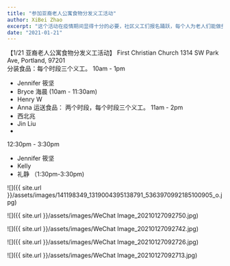 ```yaml
---
title: "参加亚裔老人公寓食物分发义工活动"
author: XiBei Zhao
excerpt: "这个活动在疫情期间显得十分的必要，社区义工们报名踊跃，每个人为老人们能做些事情而感到十分的高兴。这项活动的组织者是The Giving Tree和Clay Street Table，OCC则是负责提供义工，从前几个月开始，到现在，我们的义工们已经形成为了活动主力。"
date: "2021-01-21"
---
```


【1/21 亚裔老人公寓食物分发义工活动】
First Christian Church
1314 SW Park Ave, Portland, 97201  
分装食品：每个时段三个义工。
10am - 1pm
- Jennifer 筱坚
-  Bryce 海晨  (10am - 11:30am)
-  Henry W
-  Anna
运送食品： 两个时段，每个时段三个义工。
11am - 2pm
- 西北兆
- Jin Liu
-  
12:30pm - 3:30pm
- Jennifer 筱坚
- Kelly
- 礼静 （1:30pm-3:30pm)

![]({{ site.url }}/assets/images/141198349_1319004395138791_5363970992185100905_o.jpg)

![]({{ site.url }}/assets/images/WeChat Image_20210127092750.jpg)

![]({{ site.url }}/assets/images/WeChat Image_20210127092742.jpg)

![]({{ site.url }}/assets/images/WeChat Image_20210127092726.jpg)

![]({{ site.url }}/assets/images/WeChat Image_20210127092713.jpg)
